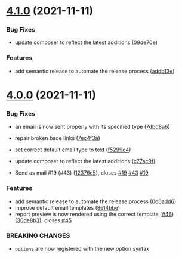 # [4.1.0](https://github.com/gearsdigital/reporter-for-kirby/compare/v4.0.0...v4.1.0) (2021-11-11)


### Bug Fixes

* update composer to reflect the latest additions ([09de70e](https://github.com/gearsdigital/reporter-for-kirby/commit/09de70efcd31246c83c76340cc370e811c84b1b4))


### Features

* add semantic release to automate the release process ([addb13e](https://github.com/gearsdigital/reporter-for-kirby/commit/addb13efc0a293667cb3b3480fdd4e446ef41e73))

# [4.0.0](https://github.com/gearsdigital/reporter-for-kirby/compare/v3.0.1...v4.0.0) (2021-11-11)


### Bug Fixes

* an email is now sent properly with its specified type ([7dbd8a6](https://github.com/gearsdigital/reporter-for-kirby/commit/7dbd8a6c702bd7ac0e3a3820484e86da295cc364))
* repair broken bade links ([7ec4f3a](https://github.com/gearsdigital/reporter-for-kirby/commit/7ec4f3a51cef8915a46c296090cd291c1a5fba06))
* set correct default email type to text ([f5299e4](https://github.com/gearsdigital/reporter-for-kirby/commit/f5299e498bf22af3e9561ff1b3ac3303c4e47477))
* update composer to reflect the latest additions ([c77ac9f](https://github.com/gearsdigital/reporter-for-kirby/commit/c77ac9f56991f161aaaa648b14c3dcb79beea827))


* Send as mail #19 (#43) ([12376c5](https://github.com/gearsdigital/reporter-for-kirby/commit/12376c5ef392047d14667cdb2eaea0fbd6e55c6a)), closes [#19](https://github.com/gearsdigital/reporter-for-kirby/issues/19) [#43](https://github.com/gearsdigital/reporter-for-kirby/issues/43) [#19](https://github.com/gearsdigital/reporter-for-kirby/issues/19)


### Features

* add semantic release to automate the release process ([0d6add6](https://github.com/gearsdigital/reporter-for-kirby/commit/0d6add624fc5aa2e9d50537eed6c763cbc7a376d))
* improve default email templates ([8e14bbe](https://github.com/gearsdigital/reporter-for-kirby/commit/8e14bbe2b4499b532ef5d1be6420d631766f2a7f))
* report preview is now rendered using the correct template ([#46](https://github.com/gearsdigital/reporter-for-kirby/issues/46)) ([30de8b3](https://github.com/gearsdigital/reporter-for-kirby/commit/30de8b33f4ed093f8e68dc541cd5db71d16be0bd)), closes [#45](https://github.com/gearsdigital/reporter-for-kirby/issues/45)


### BREAKING CHANGES

* `options` are now registered with the new option syntax
